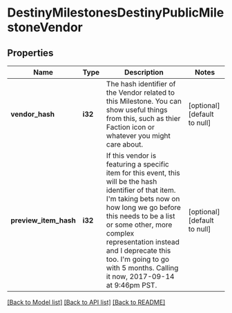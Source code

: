# DestinyMilestonesDestinyPublicMilestoneVendor

## Properties
Name | Type | Description | Notes
------------ | ------------- | ------------- | -------------
**vendor_hash** | **i32** | The hash identifier of the Vendor related to this Milestone. You can show useful things from this, such as thier Faction icon or whatever you might care about. | [optional] [default to null]
**preview_item_hash** | **i32** | If this vendor is featuring a specific item for this event, this will be the hash identifier of that item. I&#39;m taking bets now on how long we go before this needs to be a list or some other, more complex representation instead and I deprecate this too. I&#39;m going to go with 5 months. Calling it now, 2017-09-14 at 9:46pm PST. | [optional] [default to null]

[[Back to Model list]](../README.md#documentation-for-models) [[Back to API list]](../README.md#documentation-for-api-endpoints) [[Back to README]](../README.md)


